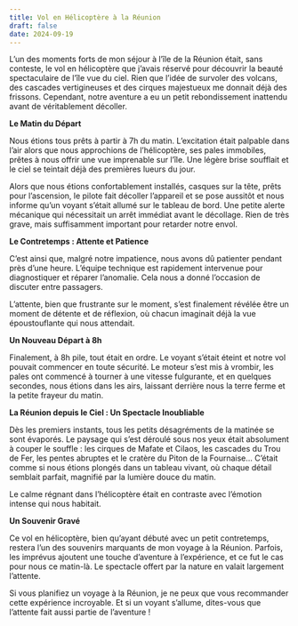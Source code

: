 ```yaml
---
title: Vol en Hélicoptère à la Réunion
draft: false
date: 2024-09-19
---
```



L’un des moments forts de mon séjour à l’île de la Réunion était, sans conteste, le vol en hélicoptère que j’avais réservé pour découvrir la beauté spectaculaire de l’île vue du ciel. Rien que l’idée de survoler des volcans, des cascades vertigineuses et des cirques majestueux me donnait déjà des frissons. Cependant, notre aventure a eu un petit rebondissement inattendu avant de véritablement décoller.

**Le Matin du Départ**

Nous étions tous prêts à partir à 7h du matin. L’excitation était palpable dans l’air alors que nous approchions de l’hélicoptère, ses pales immobiles, prêtes à nous offrir une vue imprenable sur l’île. Une légère brise soufflait et le ciel se teintait déjà des premières lueurs du jour.

Alors que nous étions confortablement installés, casques sur la tête, prêts pour l’ascension, le pilote fait décoller l’appareil et se pose aussitôt et nous informe qu’un voyant s’était allumé sur le tableau de bord. Une petite alerte mécanique qui nécessitait un arrêt immédiat avant le décollage. Rien de très grave, mais suffisamment important pour retarder notre envol.

**Le Contretemps : Attente et Patience**

C’est ainsi que, malgré notre impatience, nous avons dû patienter pendant près d’une heure. L’équipe technique est rapidement intervenue pour diagnostiquer et réparer l’anomalie. Cela nous a donné l’occasion de discuter entre passagers.

L’attente, bien que frustrante sur le moment, s’est finalement révélée être un moment de détente et de réflexion, où chacun imaginait déjà la vue époustouflante qui nous attendait.

**Un Nouveau Départ à 8h**

Finalement, à 8h pile, tout était en ordre. Le voyant s’était éteint et notre vol pouvait commencer en toute sécurité. Le moteur s’est mis à vrombir, les pales ont commencé à tourner à une vitesse fulgurante, et en quelques secondes, nous étions dans les airs, laissant derrière nous la terre ferme et la petite frayeur du matin.

**La Réunion depuis le Ciel : Un Spectacle Inoubliable**

Dès les premiers instants, tous les petits désagréments de la matinée se sont évaporés. Le paysage qui s’est déroulé sous nos yeux était absolument à couper le souffle : les cirques de Mafate et Cilaos, les cascades du Trou de Fer, les pentes abruptes et le cratère du Piton de la Fournaise... C’était comme si nous étions plongés dans un tableau vivant, où chaque détail semblait parfait, magnifié par la lumière douce du matin.

Le calme régnant dans l’hélicoptère était en contraste avec l’émotion intense qui nous habitait.

**Un Souvenir Gravé**

Ce vol en hélicoptère, bien qu’ayant débuté avec un petit contretemps, restera l’un des souvenirs marquants de mon voyage à la Réunion. Parfois, les imprévus ajoutent une touche d’aventure à l’expérience, et ce fut le cas pour nous ce matin-là. Le spectacle offert par la nature en valait largement l’attente.

Si vous planifiez un voyage à la Réunion, je ne peux que vous recommander cette expérience incroyable. Et si un voyant s’allume, dites-vous que l’attente fait aussi partie de l’aventure !
